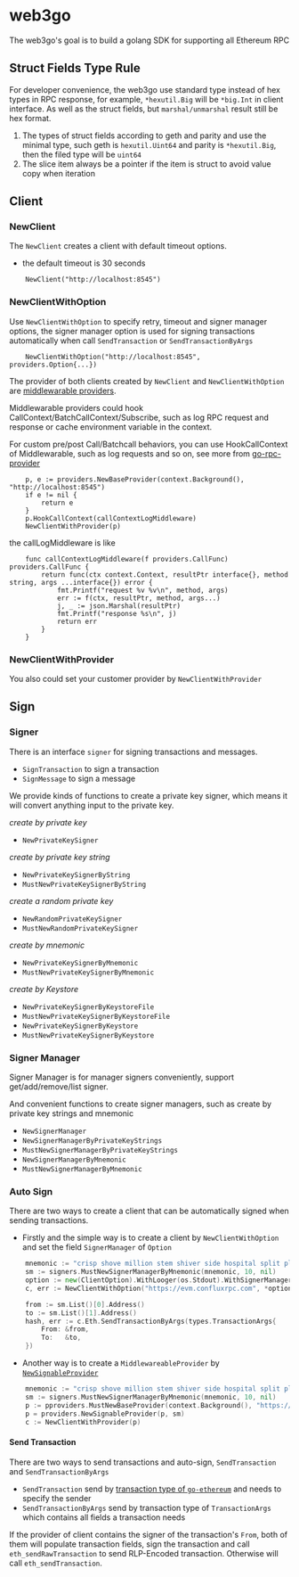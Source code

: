 # web3go
The web3go's goal is to build a golang SDK for supporting all Ethereum RPC

## Struct Fields Type Rule
For developer convenience, the web3go use standard type instead of hex types in RPC response, for example, `*hexutil.Big` will be `*big.Int` in client interface. As well as the struct fields, but `marshal/unmarshal` result still be hex format.
1. The types of struct fields according to geth and parity and use the minimal type, such geth is `hexutil.Uint64` and parity is `*hexutil.Big`, then the filed type will be `uint64`
2. The slice item always be a pointer if the item is struct to avoid value copy when iteration

## Client

### NewClient

The `NewClient` creates a client with default timeout options.

- the default timeout is 30 seconds 

```golang
	NewClient("http://localhost:8545")
```
### NewClientWithOption
Use `NewClientWithOption` to specify retry, timeout and signer manager options, the signer manager option is used for signing transactions automatically when call `SendTransaction` or `SendTransactionByArgs`

```golang
	NewClientWithOption("http://localhost:8545", providers.Option{...})
```

The provider of both clients created by `NewClient` and `NewClientWithOption` are [middlewarable providers](https://github.com/openweb3/go-rpc-provider).

Middlewarable providers could hook CallContext/BatchCallContext/Subscribe, such as log RPC request and response or cache environment variable in the context.

For custom pre/post Call/Batchcall behaviors, you can use HookCallContext of Middlewarable, such as log requests and so on, see more from [go-rpc-provider](https://github.com/openweb3/go-rpc-provider)
```golang
	p, e := providers.NewBaseProvider(context.Background(), "http://localhost:8545")
	if e != nil {
		return e
	}
	p.HookCallContext(callContextLogMiddleware)
	NewClientWithProvider(p)
```

the callLogMiddleware is like
```golang
	func callContextLogMiddleware(f providers.CallFunc) providers.CallFunc {
		return func(ctx context.Context, resultPtr interface{}, method string, args ...interface{}) error {
			fmt.Printf("request %v %v\n", method, args)
			err := f(ctx, resultPtr, method, args...)
			j, _ := json.Marshal(resultPtr)
			fmt.Printf("response %s\n", j)
			return err
		}
	}
```
### NewClientWithProvider

You also could set your customer provider by `NewClientWithProvider`

## Sign

### Signer
There is an interface `signer` for signing transactions and messages.

- `SignTransaction` to sign a transaction
- `SignMessage` to sign a message

We provide kinds of functions to create a private key signer, which means it will convert anything input to the private key.

*create by private key*
- `NewPrivateKeySigner`

*create by private key string*
- `NewPrivateKeySignerByString`
- `MustNewPrivateKeySignerByString`

*create a random private key*
- `NewRandomPrivateKeySigner`
- `MustNewRandomPrivateKeySigner`

*create by mnemonic*
- `NewPrivateKeySignerByMnemonic`
- `MustNewPrivateKeySignerByMnemonic`

*create by Keystore*
- `NewPrivateKeySignerByKeystoreFile`
- `MustNewPrivateKeySignerByKeystoreFile`
- `NewPrivateKeySignerByKeystore`
- `MustNewPrivateKeySignerByKeystore`

### Signer Manager

Signer Manager is for manager signers conveniently, support get/add/remove/list signer.

And convenient functions to create signer managers, such as create by private key strings and mnemonic

- `NewSignerManager`
- `NewSignerManagerByPrivateKeyStrings`
- `MustNewSignerManagerByPrivateKeyStrings`
- `NewSignerManagerByMnemonic`
- `MustNewSignerManagerByMnemonic`

### Auto Sign

There are two ways to create a client that can be automatically signed when sending transactions.

- Firstly and the simple way is to create a client by `NewClientWithOption` and set the field `SignerManager` of `Option`

```go
	mnemonic := "crisp shove million stem shiver side hospital split play lottery join vintage"
	sm := signers.MustNewSignerManagerByMnemonic(mnemonic, 10, nil)
	option := new(ClientOption).WithLooger(os.Stdout).WithSignerManager(sm)
	c, err := NewClientWithOption("https://evm.confluxrpc.com", *option)

	from := sm.List()[0].Address()
	to := sm.List()[1].Address()
	hash, err := c.Eth.SendTransactionByArgs(types.TransactionArgs{
		From: &from,
		To:   &to,
	})
```

- Another way is to create a `MiddlewareableProvider` by [`NewSignableProvider`](https://github.com/openweb3/web3go/blob/main/providers/provider_sign.go)

```go
	mnemonic := "crisp shove million stem shiver side hospital split play lottery join vintage"
	sm := signers.MustNewSignerManagerByMnemonic(mnemonic, 10, nil)
	p := pproviders.MustNewBaseProvider(context.Background(), "https://evm.confluxrpc.com")
	p = providers.NewSignableProvider(p, sm)
	c := NewClientWithProvider(p)
```

#### Send Transaction

There are two ways to send transactions and auto-sign, `SendTransaction` and `SendTransactionByArgs`

- `SendTransaction` send by [transaction type of `go-ethereum`](https://github.com/openweb3/web3go/blob/08c2cb1790acbc92277f28b3d98e8b7347450cc5/types/types.go#L246) and needs to specify the sender
- `SendTransactionByArgs` send by transaction type of `TransactionArgs` which contains all fields a transaction needs

If the provider of client contains the signer of the transaction's `From`, both of them will populate transaction fields, sign the transaction and call `eth_sendRawTransaction` to send RLP-Encoded transaction. Otherwise will call `eth_sendTransaction`.

